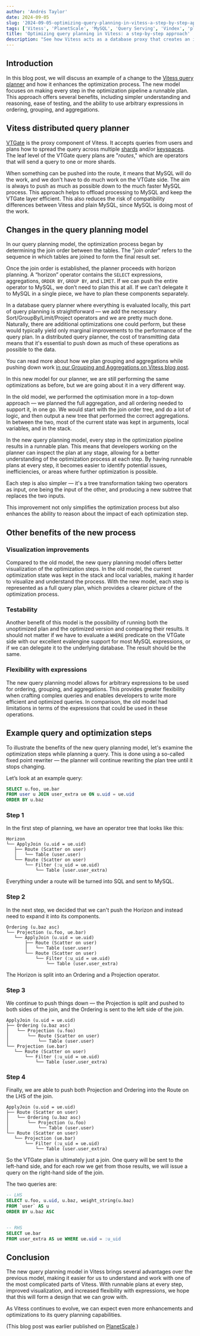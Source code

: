 ```yaml
---
author: 'Andrés Taylor'
date: 2024-09-05
slug: '2024-09-05-optimizing-query-planning-in-vitess-a-step-by-step-approach'
tags: ['Vitess', 'PlanetScale', 'MySQL', 'Query Serving', 'Vindex', 'plan', 'execution plan', 'explain', 'optimizer', "aggregate", "group by", "order by"]
title: 'Optimizing query planning in Vitess: a step-by-step approach'
description: "See how Vitess acts as a database proxy that creates an illusion of a single database when technically, the query is sent to multiple MySQL instances."
---
```


## Introduction

In this blog post, we will discuss an example of a change to the [Vitess query planner](https://vitess.io/docs/concepts/execution-plans/) and how it enhances the optimization process. The new model focuses on making every step in the optimization pipeline a runnable plan. This approach offers several benefits, including simpler understanding and reasoning, ease of testing, and the ability to use arbitrary expressions in ordering, grouping, and aggregations.

## Vitess distributed query planner

[VTGate](https://vitess.io/docs/user-guides/configuration-basic/vtgate/) is the proxy component of Vitess. It accepts queries from users and plans how to spread the query across multiple [shards](https://vitess.io/docs/concepts/shard/#:~:text=The%20Vitess%20Docs%20%7C%20Shard&text=A%20shard%20is%20a%20subset,and%20potentially%20many%20MySQL%20replicas.) and/or [keyspaces](https://vitess.io/docs/concepts/keyspace/). The leaf level of the VTGate query plans are "_routes_," which are operators that will send a query to one or more shards.

When something can be pushed into the route, it means that MySQL will do the work, and we don't have to do much work on the VTGate side. The aim is always to push as much as possible down to the much faster MySQL process. This approach helps to offload processing to MySQL and keep the VTGate layer efficient. This also reduces the risk of compatibility differences between Vitess and plain MySQL, since MySQL is doing most of the work.


## Changes in the query planning model

In our query planning model, the optimization process began by determining the join order between the tables. The "_join order_" refers to the sequence in which tables are joined to form the final result set.

Once the join order is established, the planner proceeds with horizon planning. A “horizon” operator contains the `SELECT` expressions, aggregations, `ORDER BY`, `GROUP BY`, and `LIMIT`. If we can push the entire operator to MySQL, we don’t need to plan this at all. If we can’t delegate it to MySQL in a single piece, we have to plan these components separately.

In a database query planner where everything is evaluated locally, this part of query planning is straightforward — we add the necessary Sort/GroupBy/Limit/Project operators and we are pretty much done. Naturally, there are additional optimizations one could perform, but these would typically yield only marginal improvements to the performance of the query plan. In a distributed query planner, the cost of transmitting data means that it's essential to push down as much of these operations as possible to the data.

You can read more about how we plan grouping and aggregations while pushing down work [in our Grouping and Aggregations on Vitess blog post](/blog/grouping-and-aggregations-on-vitess).

In this new model for our planner, we are still performing the same optimizations as before, but we are going about it in a very different way.

In the old model, we performed the optimisation more in a top-down approach — we planned the full aggregation, and all ordering needed to support it, in one go. We would start with the join order tree, and do a lot of logic, and then output a new tree that performed the correct aggregations. In between the two, most of the current state was kept in arguments, local variables, and in the stack.


In the new query planning model, every step in the optimization pipeline results in a runnable plan. This means that developers working on the planner can inspect the plan at any stage, allowing for a better understanding of the optimization process at each step. By having runnable plans at every step, it becomes easier to identify potential issues, inefficiencies, or areas where further optimization is possible.

Each step is also simpler — it's a tree transformation taking two operators as input, one being the input of the other, and producing a new subtree that replaces the two inputs.

This improvement not only simplifies the optimization process but also enhances the ability to reason about the impact of each optimization step.

## Other benefits of the new process

### Visualization improvements

Compared to the old model, the new query planning model offers better visualization of the optimization steps. In the old model, the current optimization state was kept in the stack and local variables, making it harder to visualize and understand the process. With the new model, each step is represented as a full query plan, which provides a clearer picture of the optimization process.

### Testability

Another benefit of this model is the possibility of running both the unoptimized plan and the optimized version and comparing their results. It should not matter if we have to evaluate a `WHERE` predicate on the VTGate side with our excellent evalengine support for most MySQL expressions, or if we can delegate it to the underlying database. The result should be the same.

### Flexibility with expressions

The new query planning model allows for arbitrary expressions to be used for ordering, grouping, and aggregations. This provides greater flexibility when crafting complex queries and enables developers to write more efficient and optimized queries. In comparison, the old model had limitations in terms of the expressions that could be used in these operations.

## Example query and optimization steps

To illustrate the benefits of the new query planning model, let's examine the optimization steps while planning a query. This is done using a so-called fixed point rewriter — the planner will continue rewriting the plan tree until it stops changing.

Let’s look at an example query:

```sql
SELECT u.foo, ue.bar
FROM user u JOIN user_extra ue ON u.uid = ue.uid
ORDER BY u.baz
```

### Step 1

In the first step of planning, we have an operator tree that looks like this:

```
Horizon
└── ApplyJoin (u.uid = ue.uid)
   ├── Route (Scatter on user)
   │   └── Table (user.user)
   └── Route (Scatter on user)
       └── Filter (:u_uid = ue.uid)
           └── Table (user.user_extra)
```

Everything under a route will be turned into SQL and sent to MySQL.

### Step 2

In the next step, we decided that we can't push the Horizon and instead need to expand it into its components.

```
Ordering (u.baz asc)
└── Projection (u.foo, ue.bar)
   └── ApplyJoin (u.uid = ue.uid)
       ├── Route (Scatter on user)
       │   └── Table (user.user)
       └── Route (Scatter on user)
           └── Filter (:u_uid = ue.uid)
               └── Table (user.user_extra)
```

The Horizon is split into an Ordering and a Projection operator.

### Step 3

We continue to push things down — the Projection is split and pushed to both sides of the join, and the Ordering is sent to the left side of the join.

```
ApplyJoin (u.uid = ue.uid)
├── Ordering (u.baz asc)
│   └── Projection (u.foo)
│       └── Route (Scatter on user)
│           └── Table (user.user)
└── Projection (ue.bar)
   └── Route (Scatter on user)
       └── Filter (:u_uid = ue.uid)
           └── Table (user.user_extra)
```

### Step 4

Finally, we are able to push both Projection and Ordering into the Route on the LHS of the join.

```
ApplyJoin (u.uid = ue.uid)
├── Route (Scatter on user)
│   └── Ordering (u.baz asc)
│       └── Projection (u.foo)
│           └── Table (user.user)
└── Route (Scatter on user)
   └── Projection (ue.bar)
       └── Filter (:u_uid = ue.uid)
           └── Table (user.user_extra)
```

So the VTGate plan is ultimately just a join. One query will be sent to the left-hand side, and for each row we get from those results, we will issue a query on the right-hand side of the join.

The two queries are:

```sql
-- LHS
SELECT u.foo, u.uid, u.baz, weight_string(u.baz)
FROM `user` AS u
ORDER BY u.baz ASC


-- RHS
SELECT ue.bar
FROM user_extra AS ue WHERE ue.uid = :u_uid
```

## Conclusion

The new query planning model in Vitess brings several advantages over the previous model, making it easier for us to understand and work with one of the most complicated parts of Vitess. With runnable plans at every step, improved visualization, and increased flexibility with expressions, we hope that this will form a design that we can grow with.

As Vitess continues to evolve, we can expect even more enhancements and optimizations to its query planning capabilities.

(This blog post was earlier published on [PlanetScale](https://planetscale.com/blog/optimizing-query-planning-in-vitess-a-step-by-step-approach).)
